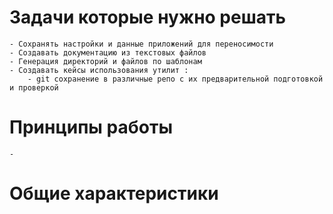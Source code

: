 # Задачи которые нужно решать
    - Сохранять настройки и данные приложений для переносимости
    - Создавать документацию из текстовых файлов
    - Генерация директорий и файлов по шаблонам
    - Создавать кейсы использования утилит :
        - git сохранение в различные репо с их предварительной подготовкой и проверкой
        
# Принципы работы
    - 
# Общие характеристики 
# 
